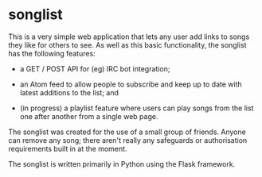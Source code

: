# songlist

This is a very simple web application that lets any user add links to songs they like for others to see.  As well as this basic functionality, the songlist has the following features:

- a GET / POST API for (eg) IRC bot integration;

- an Atom feed to allow people to subscribe and keep up to date with latest additions to the list; and

- (in progress) a playlist feature where users can play songs from the list one after another from a single web page.

The songlist was created for the use of a small group of friends.  Anyone can remove any song; there aren't really any safeguards or authorisation requirements built in at the moment.

The songlist is written primarily in Python using the Flask framework.
